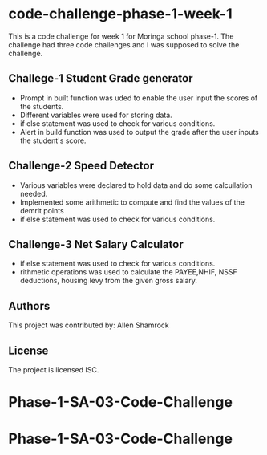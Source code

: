 # code-challenge-phase-1-week-1

This is a code challenge for week 1 for Moringa school phase-1. 
The challenge had three code challenges and I was supposed to solve the challenge.

## Challege-1 Student Grade generator

- Prompt in built function was uded to enable the user input the scores of the students.
- Different variables were used for storing data.
- if else statement was used to check for various conditions.
- Alert in build function was used to output the grade after the user inputs the student's score.

## Challenge-2 Speed Detector

- Various variables were declared to hold data and do some calcullation needed.
- Implemented some arithmetic to compute and find the values of the demrit points
- if else statement was used to check for various conditions.

## Challenge-3 Net Salary Calculator

- if else statement was used to check for various conditions.
- rithmetic operations was used to calculate the PAYEE,NHIF, NSSF deductions, housing levy from the given gross salary.

## Authors

This project was contributed by:
Allen Shamrock

## License

The project is licensed ISC.
# Phase-1-SA-03-Code-Challenge
# Phase-1-SA-03-Code-Challenge
